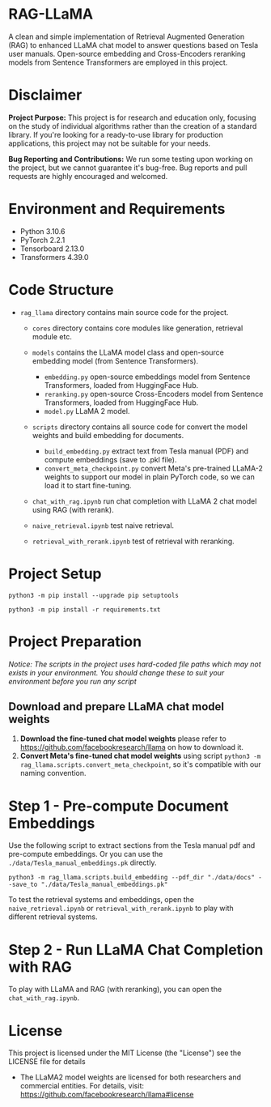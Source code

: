 # RAG-LLaMA

A clean and simple implementation of Retrieval Augmented Generation (RAG) to enhanced LLaMA chat model to answer questions based on Tesla user manuals. Open-source embedding and Cross-Encoders reranking models from Sentence Transformers are employed in this project.

# Disclaimer

**Project Purpose:** This project is for research and education only, focusing on the study of individual algorithms rather than the creation of a standard library. If you're looking for a ready-to-use library for production applications, this project may not be suitable for your needs.

**Bug Reporting and Contributions:** We run some testing upon working on the project, but we cannot guarantee it's bug-free. Bug reports and pull requests are highly encouraged and welcomed.

# Environment and Requirements

- Python 3.10.6
- PyTorch 2.2.1
- Tensorboard 2.13.0
- Transformers 4.39.0

# Code Structure

- `rag_llama` directory contains main source code for the project.

  - `cores` directory contains core modules like generation, retrieval module etc.
  - `models` contains the LLaMA model class and open-source embedding model (from Sentence Transformers).

    - `embedding.py` open-source embeddings model from Sentence Transformers, loaded from HuggingFace Hub.
    - `reranking.py` open-source Cross-Encoders model from Sentence Transformers, loaded from HuggingFace Hub.
    - `model.py` LLaMA 2 model.

  - `scripts` directory contains all source code for convert the model weights and build embedding for documents.

    - `build_embedding.py` extract text from Tesla manual (PDF) and compute embeddings (save to .pkl file).
    - `convert_meta_checkpoint.py` convert Meta's pre-trained LLaMA-2 weights to support our model in plain PyTorch code, so we can load it to start fine-tuning.

  - `chat_with_rag.ipynb` run chat completion with LLaMA 2 chat model using RAG (with rerank).
  - `naive_retrieval.ipynb` test naive retrieval.
  - `retrieval_with_rerank.ipynb` test of retrieval with reranking.

# Project Setup

```
python3 -m pip install --upgrade pip setuptools

python3 -m pip install -r requirements.txt
```

# Project Preparation

_Notice: The scripts in the project uses hard-coded file paths which may not exists in your environment. You should change these to suit your environment before you run any script_

## Download and prepare LLaMA chat model weights

1. **Download the fine-tuned chat model weights** please refer to https://github.com/facebookresearch/llama on how to download it.
2. **Convert Meta's fine-tuned chat model weights** using script `python3 -m rag_llama.scripts.convert_meta_checkpoint`, so it's compatible with our naming convention.

# Step 1 - Pre-compute Document Embeddings

Use the following script to extract sections from the Tesla manual pdf and pre-compute embeddings. Or you can use the `./data/Tesla_manual_embeddings.pk` directly.

```
python3 -m rag_llama.scripts.build_embedding --pdf_dir "./data/docs" --save_to "./data/Tesla_manual_embeddings.pk"
```

To test the retrieval systems and embeddings, open the `naive_retrieval.ipynb` or `retrieval_with_rerank.ipynb` to play with different retrieval systems.

# Step 2 - Run LLaMA Chat Completion with RAG

To play with LLaMA and RAG (with reranking), you can open the `chat_with_rag.ipynb`.

# License

This project is licensed under the MIT License (the "License")
see the LICENSE file for details

- The LLaMA2 model weights are licensed for both researchers and commercial entities. For details, visit: https://github.com/facebookresearch/llama#license

